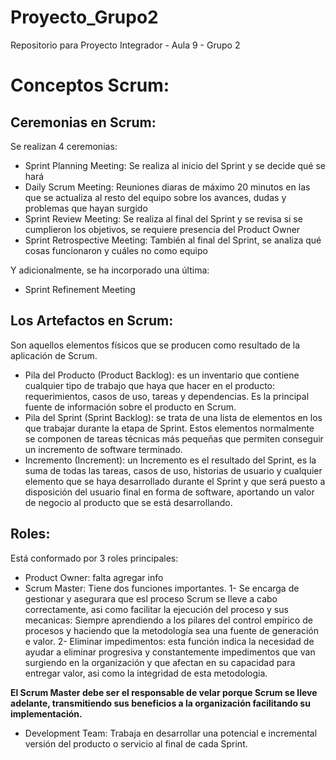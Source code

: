 # Proyecto_Grupo2
Repositorio para Proyecto Integrador - Aula 9 - Grupo 2

# Conceptos Scrum:

## Ceremonias en Scrum:

Se realizan 4 ceremonias:
- Sprint Planning Meeting: Se realiza al inicio del Sprint y se decide qué se hará
- Daily Scrum Meeting: Reuniones diaras de máximo 20 minutos en las que se actualiza al resto del equipo sobre los avances, dudas y problemas que hayan surgido
- Sprint Review Meeting: Se realiza al final del Sprint y se revisa si se cumplieron los objetivos, se requiere presencia del Product Owner
- Sprint Retrospective Meeting: También al final del Sprint, se analiza qué cosas funcionaron y cuáles no como equipo

Y adicionalmente, se ha incorporado una última:
- Sprint Refinement Meeting


## Los Artefactos en Scrum: 

Son aquellos elementos físicos que se producen como resultado de la aplicación de Scrum.
- Pila del Producto (Product Backlog): es un inventario que contiene cualquier tipo de trabajo que haya que hacer en el producto: requerimientos, casos de uso, tareas y dependencias. Es la principal fuente de información sobre el producto en Scrum.
- Pila del Sprint (Sprint Backlog): se trata de una lista de elementos en los que trabajar durante la etapa de Sprint. Estos elementos normalmente se componen de tareas técnicas más pequeñas que permiten conseguir un incremento de software terminado.
- Incremento (Increment): un Incremento es el resultado del Sprint, es la suma de todas las tareas, casos de uso, historias de usuario y cualquier elemento que se haya desarrollado durante el Sprint y que será puesto a disposición del usuario final en forma de software, aportando un valor de negocio al producto que se está desarrollando.

## Roles:
Está conformado por 3 roles principales: 
- Product Owner: falta agregar info
- Scrum Master:  Tiene dos funciones importantes.
1- Se encarga de  gestionar y asegurara que esl proceso Scrum se  lleve a cabo  correctamente, asi como facilitar la ejecución del proceso y sus mecanicas: Siempre aprendiendo a los pilares del  control  empírico de procesos y  haciendo que la metodología sea  una fuente de generación e valor.
2- Eliminar impedimentos: esta función indica la necesidad de ayudar a eliminar  progresiva y constantemente impedimentos que van surgiendo en la organización y que afectan en su capacidad para entregar valor, asi como la integridad de esta metodologia.

**El Scrum Master debe ser el responsable de velar porque Scrum se lleve adelante, transmitiendo sus beneficios a la organización facilitando su implementación.**
 - Development Team: Trabaja en desarrollar una potencial e incremental versión del producto o servicio al final de cada Sprint.
